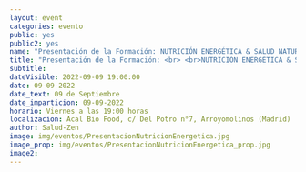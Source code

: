 ```yaml
---
layout: event
categories: evento
public: yes
public2: yes
name: "Presentación de la Formación: NUTRICIÓN ENERGÉTICA & SALUD NATURAL"
title: "Presentación de la Formación: <br> <br>NUTRICIÓN ENERGÉTICA & SALUD NATURAL <br> <br>Enfoque Holístico aunando el punto de vista de la Medicina Natural y Biológica con la Filosofía y Medicina Oriental"
subtitle:
dateVisible: 2022-09-09 19:00:00
date: 09-09-2022
date_text: 09 de Septiembre
date_imparticion: 09-09-2022
horario: Viernes a las 19:00 horas
localizacion: Acal Bio Food, c/ Del Potro n°7, Arroyomolinos (Madrid)
author: Salud-Zen
image: img/eventos/PresentacionNutricionEnergetica.jpg
image_prop: img/eventos/PresentacionNutricionEnergetica_prop.jpg
image2:
---
```


